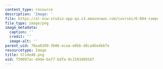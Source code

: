 ```yaml
---
content_type: resource
description: 'Image: '
file: https://ol-ocw-studio-app-qa.s3.amazonaws.com/courses/6-004-computation-structures-spring-2017/f50097acd4debaf7bdfa8c1503d0916f_Slide48.png
file_type: image/png
image_metadata:
  caption: ''
  credit: ''
  image-alt: ''
parent_uid: 76ea0269-3b06-ecaa-e0bb-d8ca4be4bb7e
resourcetype: Image
title: Slide48.png
uid: f50097ac-d4de-baf7-bdfa-8c1503d0916f
---
```

